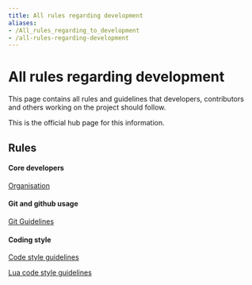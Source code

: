 ```yaml
---
title: All rules regarding development
aliases:
- /All_rules_regarding_to_development
- /all-rules-regarding-development
---
```


# All rules regarding development

This page contains all rules and guidelines that developers, contributors and others working on the project should follow.

This is the official hub page for this information.

Rules
-----

#### Core developers

[Organisation](/Organisation)

#### Git and github usage

[Git Guidelines](/Git_Guidelines)

#### Coding style

[Code style guidelines](/Code_style_guidelines)

[Lua code style guidelines](/Lua_code_style_guidelines)

